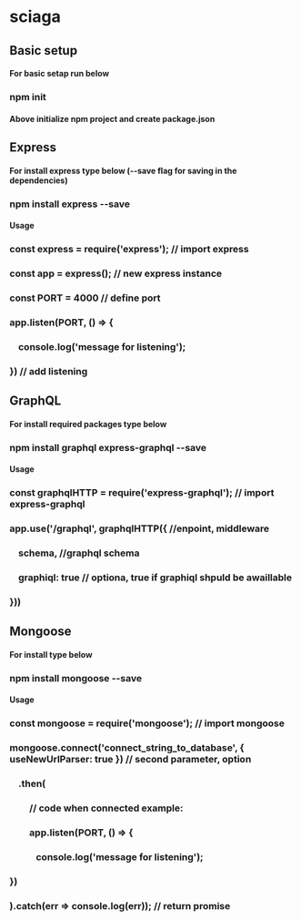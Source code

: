 # sciaga
## Basic setup
#### For basic setap run below
### npm init
#### Above initialize npm project and create package.json

## Express
#### For install express type below (--save flag for saving in the dependencies)
### npm install express --save
#### Usage
### const express = require('express'); // import express
### const app = express(); // new express instance
### const PORT = 4000 // define port
### app.listen(PORT, () => {
### &nbsp;&nbsp;&nbsp;&nbsp;console.log('message for listening');
### }) // add listening

## GraphQL
#### For install required packages type below
### npm install graphql express-graphql --save
#### Usage
### const graphqlHTTP = require('express-graphql'); // import express-graphql
### app.use('/graphql', graphqlHTTP({ //enpoint, middleware
### &nbsp;&nbsp;&nbsp;&nbsp;schema, //graphql schema
### &nbsp;&nbsp;&nbsp;&nbsp;graphiql: true // optiona, true if graphiql shpuld be awaillable
### }))

## Mongoose
#### For install type below
### npm install mongoose --save
#### Usage
### const mongoose = require('mongoose'); // import mongoose
### mongoose.connect('connect_string_to_database', { useNewUrlParser: true }) // second parameter, option
### &nbsp;&nbsp;&nbsp;&nbsp;.then(
### &nbsp;&nbsp;&nbsp;&nbsp;&nbsp;&nbsp;&nbsp;&nbsp; // code when connected example:
### &nbsp;&nbsp;&nbsp;&nbsp;&nbsp;&nbsp;&nbsp;&nbsp; app.listen(PORT, () => {
### &nbsp;&nbsp;&nbsp;&nbsp;&nbsp;&nbsp;&nbsp;&nbsp;&nbsp;&nbsp;&nbsp;&nbsp;console.log('message for listening');
### })
### ).catch(err => console.log(err)); // return promise
